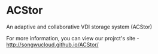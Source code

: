 # ACStor
An adaptive and collaborative VDI storage system (ACStor)

For more information, you can view our projrct's site - http://songwucloud.github.io/ACStor/
